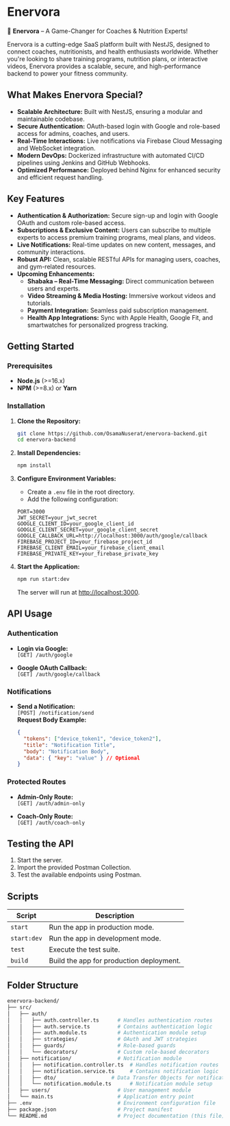 # Enervora

🚀 **Enervora** – A Game-Changer for Coaches & Nutrition Experts!

Enervora is a cutting-edge SaaS platform built with NestJS, designed to connect coaches, nutritionists, and health enthusiasts worldwide. Whether you're looking to share training programs, nutrition plans, or interactive videos, Enervora provides a scalable, secure, and high-performance backend to power your fitness community.

## What Makes Enervora Special?

- **Scalable Architecture:** Built with NestJS, ensuring a modular and maintainable codebase.
- **Secure Authentication:** OAuth-based login with Google and role-based access for admins, coaches, and users.
- **Real-Time Interactions:** Live notifications via Firebase Cloud Messaging and WebSocket integration.
- **Modern DevOps:** Dockerized infrastructure with automated CI/CD pipelines using Jenkins and GitHub Webhooks.
- **Optimized Performance:** Deployed behind Nginx for enhanced security and efficient request handling.

## Key Features

- **Authentication & Authorization:** Secure sign-up and login with Google OAuth and custom role-based access.
- **Subscriptions & Exclusive Content:** Users can subscribe to multiple experts to access premium training programs, meal plans, and videos.
- **Live Notifications:** Real-time updates on new content, messages, and community interactions.
- **Robust API:** Clean, scalable RESTful APIs for managing users, coaches, and gym-related resources.
- **Upcoming Enhancements:**
  - **Shabaka – Real-Time Messaging:** Direct communication between users and experts.
  - **Video Streaming & Media Hosting:** Immersive workout videos and tutorials.
  - **Payment Integration:** Seamless paid subscription management.
  - **Health App Integrations:** Sync with Apple Health, Google Fit, and smartwatches for personalized progress tracking.

## Getting Started

### Prerequisites

- **Node.js** (>=16.x)
- **NPM** (>=8.x) or **Yarn**

### Installation

1. **Clone the Repository:**

    ```bash
    git clone https://github.com/OsamaNuserat/enervora-backend.git
    cd enervora-backend
    ```

2. **Install Dependencies:**

    ```bash
    npm install
    ```

3. **Configure Environment Variables:**

    - Create a `.env` file in the root directory.
    - Add the following configuration:

    ```env
    PORT=3000
    JWT_SECRET=your_jwt_secret
    GOOGLE_CLIENT_ID=your_google_client_id
    GOOGLE_CLIENT_SECRET=your_google_client_secret
    GOOGLE_CALLBACK_URL=http://localhost:3000/auth/google/callback
    FIREBASE_PROJECT_ID=your_firebase_project_id
    FIREBASE_CLIENT_EMAIL=your_firebase_client_email
    FIREBASE_PRIVATE_KEY=your_firebase_private_key
    ```

4. **Start the Application:**

    ```bash
    npm run start:dev
    ```

    The server will run at [http://localhost:3000](http://localhost:3000).

## API Usage

### Authentication

- **Login via Google:**  
  `[GET] /auth/google`

- **Google OAuth Callback:**  
  `[GET] /auth/google/callback`

### Notifications

- **Send a Notification:**  
  `[POST] /notification/send`  
  **Request Body Example:**

    ```json
    {
      "tokens": ["device_token1", "device_token2"],
      "title": "Notification Title",
      "body": "Notification Body",
      "data": { "key": "value" } // Optional
    }
    ```

### Protected Routes

- **Admin-Only Route:**  
  `[GET] /auth/admin-only`

- **Coach-Only Route:**  
  `[GET] /auth/coach-only`

## Testing the API

1. Start the server.
2. Import the provided Postman Collection.
3. Test the available endpoints using Postman.

## Scripts

| Script       | Description                                    |
| ------------ | ---------------------------------------------- |
| `start`      | Run the app in production mode.                |
| `start:dev`  | Run the app in development mode.               |
| `test`       | Execute the test suite.                        |
| `build`      | Build the app for production deployment.       |

## Folder Structure

```bash
enervora-backend/
├── src/
│   ├── auth/
│   │   ├── auth.controller.ts      # Handles authentication routes
│   │   ├── auth.service.ts         # Contains authentication logic
│   │   ├── auth.module.ts          # Authentication module setup
│   │   ├── strategies/             # OAuth and JWT strategies
│   │   ├── guards/                 # Role-based guards
│   │   └── decorators/             # Custom role-based decorators
│   ├── notification/               # Notification module
│   │   ├── notification.controller.ts  # Handles notification routes
│   │   ├── notification.service.ts     # Contains notification logic
│   │   ├── dto/                  # Data Transfer Objects for notifications
│   │   └── notification.module.ts      # Notification module setup
│   ├── users/                      # User management module
│   └── main.ts                     # Application entry point
├── .env                            # Environment configuration file
├── package.json                    # Project manifest
└── README.md                       # Project documentation (this file)
